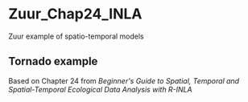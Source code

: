 # Zuur_Chap24_INLA
Zuur example of spatio-temporal models 

## Tornado example
Based on Chapter 24 from _Beginner's Guide to Spatial, Temporal and Spatial-Temporal Ecological Data Analysis with R-INLA_
